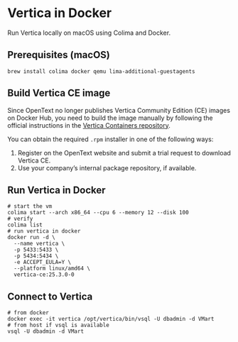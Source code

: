 # Vertica in Docker

Run Vertica locally on macOS using Colima and Docker.

## Prerequisites (macOS)
```shell
brew install colima docker qemu lima-additional-guestagents
```

## Build Vertica CE image

Since OpenText no longer publishes Vertica Community Edition (CE) images on Docker Hub, you need to build the image manually by following the official instructions in the [Vertica Containers repository](https://github.com/vertica/vertica-containers).

You can obtain the required `.rpm` installer in one of the following ways:

1. Register on the OpenText website and submit a trial request to download Vertica CE.  
2. Use your company’s internal package repository, if available.

## Run Vertica in Docker
```shell
# start the vm
colima start --arch x86_64 --cpu 6 --memory 12 --disk 100
# verify
colima list
# run vertica in docker
docker run -d \
  --name vertica \
  -p 5433:5433 \
  -p 5434:5434 \
  -e ACCEPT_EULA=Y \
  --platform linux/amd64 \
  vertica-ce:25.3.0-0
```

## Connect to Vertica
```shell
# from docker
docker exec -it vertica /opt/vertica/bin/vsql -U dbadmin -d VMart
# from host if vsql is available
vsql -U dbadmin -d VMart
```